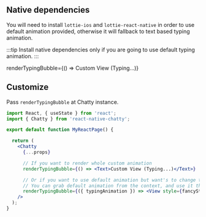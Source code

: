 ## Native dependencies

You will need to install `lottie-ios` and `lottie-react-native` in order to use default animation provided, otherwise it will fallback to text based typing animation.

:::tip
  Install native dependencies only if you are going to use default typing animation.
:::

renderTypingBubble={() => <Text>Custom View (Typing...)</Text>}

## Customize

Pass `renderTypingBubble` at Chatty instance.

```jsx
import React, { useState } from 'react';
import { Chatty } from 'react-native-chatty';

export default function MyReactPage() {

  return (
    <Chatty
      {...props}

      // If you want to render whole custom animation
      renderTypingBubble={() => <Text>Custom View (Typing...)</Text>}

      // Or if you want to use default animation but want's to change the container
      // You can grab default animation from the context, and use it that way too!.
      renderTypingBubble={({ typingAnimation }) => <View style={fancyStyles}>{typingAnimation}</View>}
    />
  );
}
```

